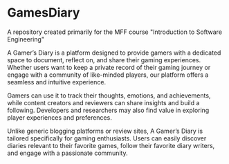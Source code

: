 # GamesDiary
A repository created primarily for the MFF course "Introduction to Software Engineering"

A Gamer’s Diary is a platform designed to provide gamers with a dedicated space to document, reflect on, and share their gaming experiences. Whether users want to keep a private record of their gaming journey or engage with a community of like-minded players, our platform offers a seamless and intuitive experience.

Gamers can use it to track their thoughts, emotions, and achievements, while content creators and reviewers can share insights and build a following. Developers and researchers may also find value in exploring player experiences and preferences.

Unlike generic blogging platforms or review sites, A Gamer’s Diary is tailored specifically for gaming enthusiasts. Users can easily discover diaries relevant to their favorite games, follow their favorite diary writers, and engage with a passionate community.
